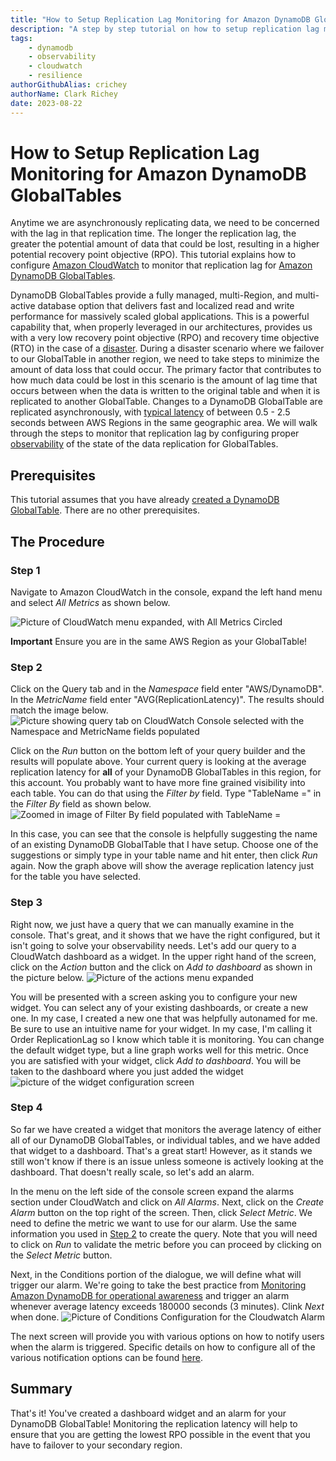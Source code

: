 ```yaml
---
title: "How to Setup Replication Lag Monitoring for Amazon DynamoDB GlobalTables"
description: "A step by step tutorial on how to setup replication lag monitoring for Amazon DynamoDB GlobalTables"
tags:
    - dynamodb
    - observability
    - cloudwatch
    - resilience
authorGithubAlias: crichey
authorName: Clark Richey
date: 2023-08-22
---
```


# How to Setup Replication Lag Monitoring for Amazon DynamoDB GlobalTables
Anytime we are asynchronously replicating data, we need to be concerned with the lag in that replication time. The longer the replication lag, the greater the potential amount of data that could be lost, resulting in a higher potential recovery point objective (RPO). This tutorial explains how to configure [Amazon CloudWatch](https://docs.aws.amazon.com/AmazonCloudWatch/latest/monitoring/WhatIsCloudWatch.html?sc_channel=el&sc_campaign=resiliencewave&sc_geo=mult&sc_country=mult&sc_outcome=acq&sc_content=ddb-globaltables-lag) to monitor that replication lag for [Amazon DynamoDB GlobalTables](https://docs.aws.amazon.com/amazondynamodb/latest/developerguide/GlobalTables.html?sc_channel=el&sc_campaign=resiliencewave&sc_geo=mult&sc_country=mult&sc_outcome=acq&sc_content=ddb-globaltables-lag).

DynamoDB GlobalTables provide a fully managed, multi-Region, and multi-active database option that delivers fast and localized read and write performance for massively scaled global applications. This is a powerful capability that, when properly leveraged in our architectures, provides us with a very low recovery point objective (RPO) and recovery time objective (RTO) in the case of a [disaster](https://docs.aws.amazon.com/whitepapers/latest/disaster-recovery-workloads-on-aws/what-is-a-disaster.html?sc_channel=el&sc_campaign=resiliencewave&sc_geo=mult&sc_country=mult&sc_outcome=acq&sc_content=ddb-globaltables-lag/). During a disaster scenario where we failover to our GlobalTable in another region, we need to take steps to minimize the amount of data loss that could occur. The primary factor that contributes to how much data could be lost in this scenario is the amount of lag time that occurs between when the data is written to the original table and when it is replicated to another GlobalTable. Changes to a DynamoDB GlobalTable are replicated asynchronously, with [typical latency](https://docs.aws.amazon.com/amazondynamodb/latest/developerguide/V2globaltables_HowItWorks.html?sc_channel=el&sc_campaign=resiliencewave&sc_geo=mult&sc_country=mult&sc_outcome=acq&sc_content=ddb-globaltables-lag) of between 0.5 - 2.5 seconds between AWS Regions in the same geographic area. We will walk through the steps to monitor that replication lag by configuring proper [observability](https://aws.amazon.com/cloudops/monitoring-and-observability?sc_channel=el&sc_campaign=resiliencewave&sc_geo=mult&sc_country=mult&sc_outcome=acq&sc_content=ddb-globaltables-lag/) of the state of the data replication for GlobalTables.
## Prerequisites
This tutorial assumes that you have already [created a DynamoDB GlobalTable](https://docs.aws.amazon.com/amazondynamodb/latest/developerguide/V2globaltables.tutorial.html?sc_channel=el&sc_campaign=resiliencewave&sc_geo=mult&sc_country=mult&sc_outcome=acq&sc_content=ddb-globaltables-lag). There are no other prerequisites.
## The Procedure
### Step 1
Navigate to Amazon CloudWatch in the console, expand the left hand menu and select *All Metrics* as shown below.

![Picture of CloudWatch menu expanded, with All Metrics Circled](./ss1.png "Cloudwatch Metrics")

**Important** Ensure you are in the same AWS Region as your GlobalTable! 
### Step 2
Click on the Query tab and in the *Namespace* field enter "AWS/DynamoDB". In the *MetricName* field enter "AVG(ReplicationLatency)". The results should match the image below.
![Picture showing query tab on CloudWatch Console selected with the Namespace and MetricName fields populated](./ss2.png "Create the Replication Lag Query")

Click on the *Run* button on the bottom left of your query builder and the results will populate above. Your current query is looking at the average replication latency for **all** of your DynamoDB GlobalTables in this region, for this account. You probably want to have more fine grained visibility into each table. You can do that using the *Filter by* field. Type "TableName =" in the *Filter By* field as shown below.
![Zoomed in image of Filter By field populated with TableName =](./ss4.png "Filtering by TableName")

In this case, you can see that the console is helpfully suggesting the name of an existing DynamoDB GlobalTable that I have setup. Choose one of the suggestions or simply type in your table name and hit enter, then click *Run* again. Now the graph above will show the average replication latency just for the table you have selected.

### Step 3
Right now, we just have a query that we can manually examine in the console. That's great, and it shows that we have the right configured, but it isn't going to solve your observability needs. Let's add our query to a CloudWatch dashboard as a widget. In the upper right hand of the screen, click on the *Action* button and the click on *Add to dashboard* as shown in the picture below.
![Picture of the actions menu expanded](./ss3.png "Adding the Widget to the Dashboard")

You will be presented with a screen asking you to configure your new widget. You can select any of your existing dashboards, or create a new one. In my case, I created a new one that was helpfully autonamed for me. Be sure to use an intuitive name for your widget. In my case, I'm calling it Order ReplicationLag so I know which table it is monitoring. You can change the default widget type, but a line graph works well for this metric. Once you are satisfied with your widget, click *Add to dashboard*. You will be taken to the dashboard where you just added the widget
![picture of the widget configuration screen](./ss5.png "Configuring the Line Graph")
### Step 4
So far we have created a widget that monitors the average latency of either all of our DynamoDB GlobalTables, or individual tables, and we have added that widget to a dashboard. That's a great start! However, as it stands we still won't know if there is an issue unless someone is actively looking at the dashboard. That doesn't really scale, so let's add an alarm.

In the menu on the left side of the console screen expand the alarms section under CloudWatch and click on *All Alarms*. Next, click on the *Create Alarm* button on the top right of the screen. Then, click *Select Metric*. We need to define the metric we want to use for our alarm. Use the same information you used in [Step 2](#step-2) to create the query.  Note that you will need to click on *Run* to validate the metric before you can proceed by clicking on the *Select Metric* button.

Next, in the Conditions portion of the dialogue, we will define what will trigger our alarm. We're going to take the best practice from [Monitoring Amazon DynamoDB for operational awareness](https://aws.amazon.com/blogs/database/monitoring-amazon-dynamodb-for-operational-awareness?sc_channel=el&sc_campaign=resiliencewave&sc_geo=mult&sc_country=mult&sc_outcome=acq&sc_content=ddb-globaltables-lag) and trigger an alarm whenever average latency exceeds 180000 seconds (3 minutes). Clink *Next* when done. 
![Picture of Conditions Configuration for the Cloudwatch Alarm](./ss6.png "Configuring the Cloudwatch Alarm")

The next screen will provide you with various options on how to notify users when the alarm is triggered. Specific details on how to configure all of the various notification options can be found [here](https://docs.aws.amazon.com/AmazonCloudWatch/latest/monitoring/AlarmThatSendsEmail.html?sc_channel=el&sc_campaign=resiliencewave&sc_geo=mult&sc_country=mult&sc_outcome=acq&sc_content=ddb-globaltables-lag).

## Summary
That's it! You've created a dashboard widget and an alarm for your DynamoDB GlobalTable! Monitoring the replication latency will help to ensure that you are getting the lowest RPO possible in the event that you have to failover to your secondary region.